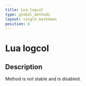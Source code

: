 ```yaml
---
title: Lua_logcol
type: global_methods
layout: single_markdown
position: 6
---
```


# Lua logcol

## Description

Method is not stable and is disabled.

<!--- This is currently disabled. See https://github.com/arcemu/arcemu/commit/ee5ae6fa149d73eb980ed1fb69e167f29ee604f8 for more information.

## Description

Possible values for color. These can be added together. For example, 1+8 = bright blue.

## Usage/Example

```
FOREGROUND_BLUE      = 1 // text color contains blue.
FOREGROUND_GREEN     = 2 // text color contains green.
FOREGROUND_RED       = 4 // text color contains red.
FOREGROUND_INTENSITY = 8 // text color is intensified (brightened).
```
--->
